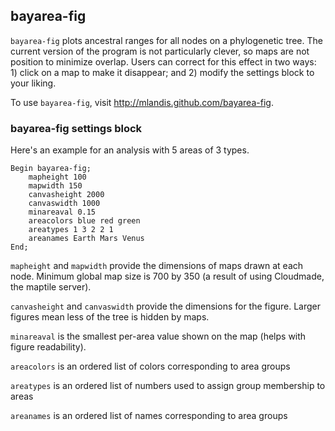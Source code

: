 ## bayarea-fig

```bayarea-fig``` plots ancestral ranges for all nodes on a phylogenetic tree. The current version of the program is not particularly clever, so maps are not position to minimize overlap. Users can correct for this effect in two ways: 1) click on a map to make it disappear; and 2) modify the settings block to your liking.

To use ```bayarea-fig```, visit http://mlandis.github.com/bayarea-fig.

### bayarea-fig settings block
Here's an example for an analysis with 5 areas of 3 types.
```
Begin bayarea-fig;
    mapheight 100
    mapwidth 150
    canvasheight 2000
    canvaswidth 1000
    minareaval 0.15
    areacolors blue red green
    areatypes 1 3 2 2 1
    areanames Earth Mars Venus
End;
```

```mapheight``` and ```mapwidth``` provide the dimensions of maps drawn at each node. Minimum global map size is 700 by 350 (a result of using Cloudmade, the maptile server).

```canvasheight``` and ```canvaswidth``` provide the dimensions for the figure. Larger figures mean less of the tree is hidden by maps.

```minareaval``` is the smallest per-area value shown on the map (helps with figure readability).

```areacolors``` is an ordered list of colors corresponding to area groups

```areatypes``` is an ordered list of numbers used to assign group membership to areas

```areanames``` is an ordered list of names corresponding to area groups
